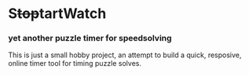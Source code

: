 # S~~top~~tartWatch
### yet another puzzle timer for speedsolving

This is just a small hobby project, an attempt to build a quick, resposive, online timer tool for timing puzzle solves.
